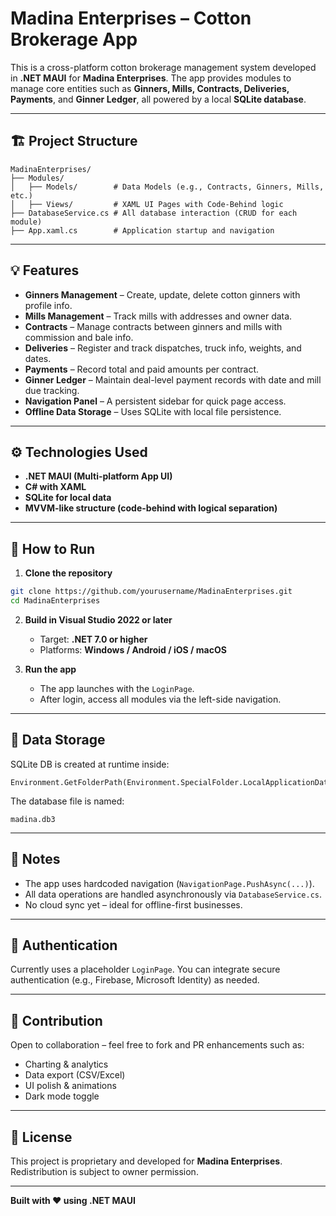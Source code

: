 # Madina Enterprises – Cotton Brokerage App

This is a cross-platform cotton brokerage management system developed in **.NET MAUI** for **Madina Enterprises**. The app provides modules to manage core entities such as **Ginners, Mills, Contracts, Deliveries, Payments**, and **Ginner Ledger**, all powered by a local **SQLite database**.

---

## 🏗 Project Structure

```
MadinaEnterprises/
├── Modules/
│   ├── Models/        # Data Models (e.g., Contracts, Ginners, Mills, etc.)
│   ├── Views/         # XAML UI Pages with Code-Behind logic
├── DatabaseService.cs # All database interaction (CRUD for each module)
├── App.xaml.cs        # Application startup and navigation
```

---

## 💡 Features

- **Ginners Management** – Create, update, delete cotton ginners with profile info.
- **Mills Management** – Track mills with addresses and owner data.
- **Contracts** – Manage contracts between ginners and mills with commission and bale info.
- **Deliveries** – Register and track dispatches, truck info, weights, and dates.
- **Payments** – Record total and paid amounts per contract.
- **Ginner Ledger** – Maintain deal-level payment records with date and mill due tracking.
- **Navigation Panel** – A persistent sidebar for quick page access.
- **Offline Data Storage** – Uses SQLite with local file persistence.

---

## ⚙ Technologies Used

- **.NET MAUI (Multi-platform App UI)**
- **C# with XAML**
- **SQLite for local data**
- **MVVM-like structure (code-behind with logical separation)**

---

## 🧩 How to Run

1. **Clone the repository**

```bash
git clone https://github.com/yourusername/MadinaEnterprises.git
cd MadinaEnterprises
```

2. **Build in Visual Studio 2022 or later**
   - Target: **.NET 7.0 or higher**
   - Platforms: **Windows / Android / iOS / macOS**

3. **Run the app**
   - The app launches with the `LoginPage`.
   - After login, access all modules via the left-side navigation.

---

## 📁 Data Storage

SQLite DB is created at runtime inside:

```
Environment.GetFolderPath(Environment.SpecialFolder.LocalApplicationData)
```

The database file is named:

```
madina.db3
```

---

## 📌 Notes

- The app uses hardcoded navigation (`NavigationPage.PushAsync(...)`).
- All data operations are handled asynchronously via `DatabaseService.cs`.
- No cloud sync yet – ideal for offline-first businesses.

---

## 🔐 Authentication

Currently uses a placeholder `LoginPage`. You can integrate secure authentication (e.g., Firebase, Microsoft Identity) as needed.

---

## 📣 Contribution

Open to collaboration – feel free to fork and PR enhancements such as:

- Charting & analytics
- Data export (CSV/Excel)
- UI polish & animations
- Dark mode toggle

---

## 📃 License

This project is proprietary and developed for **Madina Enterprises**. Redistribution is subject to owner permission.

---

**Built with ❤️ using .NET MAUI**
```

